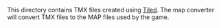 This directory contains TMX files created using [Tiled](http://www.mapeditor.org/).
The map converter will convert TMX files to the MAP files used by the game.